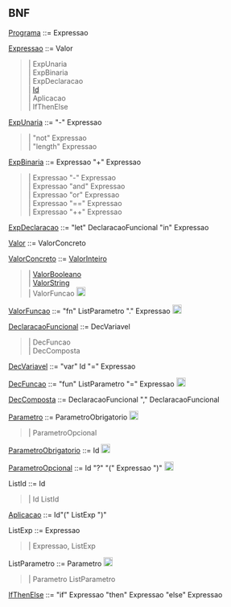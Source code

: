 ## BNF
[Programa](src/main/java/plp/lf1/Programa.java) ::= Expressao

[Expressao](src/main/java/plp/le1/expressoes/Expressao.java) ::= Valor <br />
>	| ExpUnaria <br />
>	| ExpBinaria <br />
>	| ExpDeclaracao <br />
>	| [Id](src/main/java/plp/le2/expressoes/Id.java) <br />
>	| Aplicacao <br />
>	| IfThenElse <br />

[ExpUnaria](src/main/java/plp/le1/expressoes/ExpUnaria.java) ::= "-" Expressao <br />
>	| "not" Expressao <br />
>	| "length" Expressao <br />

[ExpBinaria](src/main/java/plp/le1/expressoes/ExpBinaria.java) ::= Expressao "+" Expressao <br />
>	| Expressao "-" Expressao <br />
>	| Expressao "and" Expressao <br />
>	| Expressao "or" Expressao <br />
>	| Expressao "==" Expressao <br />
>	| Expressao "++" Expressao <br />

[ExpDeclaracao](src/main/java/plp/lf1/expressoes/ExpDeclaracao.java) ::= "let" DeclaracaoFuncional "in" Expressao

[Valor](src/main/java/plp/le1/expressoes/Valor.java) ::= ValorConcreto

[ValorConcreto](src/main/java/plp/le1/expressoes/ValorConcreto.java) ::= [ValorInteiro](src/main/java/plp/le1/expressoes/ValorInteiro.java) <br />
>	| [ValorBooleano](src/main/java/plp/le1/expressoes/ValorBooleano.java) <br />
>	| [ValorString](src/main/java/plp/le1/expressoes/ValorString.java) <br />
> | ValorFuncao	<img src="https://icones.pro/wp-content/uploads/2021/04/nouveau-symbole-vert.png" width="18" height="18"/>

[ValorFuncao](src/main/java/plp/le2/expressoes/ValorFuncao.java) ::= "fn" ListParametro "." Expressao <img src="https://icones.pro/wp-content/uploads/2021/04/nouveau-symbole-vert.png" width="18" height="18"/>

[DeclaracaoFuncional](src/main/java/plp/lf1/expressoes/DeclaracaoFuncional.java) ::= DecVariavel <br />
>	| DecFuncao <br />
>	| DecComposta

[DecVariavel](src/main/java/plp/lf1/expressoes/DecVariavel.java) ::= "var" Id "=" Expressao

[DecFuncao](src/main/java/plp/optparam/expressoes/DecFuncao.java) ::= "fun" ListParametro "=" Expressao <img src="https://icones.pro/wp-content/uploads/2021/04/nouveau-symbole-vert.png" width="18" height="18"/>

[DecComposta](src/main/java/plp/lf1/expressoes/DecComposta.java) ::= DeclaracaoFuncional "," DeclaracaoFuncional

[Parametro](src/main/java/plp/le1/expressoes/Parametro.java) ::= ParametroObrigatorio <img src="https://icones.pro/wp-content/uploads/2021/04/nouveau-symbole-vert.png" width="18" height="18"/> <br />
>	| ParametroOpcional

[ParametroObrigatorio](src/main/java/plp/le1/expressoes/ParametroObrigatorio.java) ::= Id <img src="https://icones.pro/wp-content/uploads/2021/04/nouveau-symbole-vert.png" width="18" height="18"/> 

[ParametroOpcional](src/main/java/plp/le1/expressoes/ParametroOpcional.java) ::= Id "?" "(" Expressao ")"	<img src="https://icones.pro/wp-content/uploads/2021/04/nouveau-symbole-vert.png" width="18" height="18"/>

ListId ::= Id <br />
>	| Id ListId

[Aplicacao](src/main/java/plp/optparam/expressoes/Aplicacao.java) ::= Id"(" ListExp ")"

ListExp ::= Expressao <br />
>	| Expressao, ListExp

ListParametro ::= Parametro	<img src="https://icones.pro/wp-content/uploads/2021/04/nouveau-symbole-vert.png" width="18" height="18"/> <br />
>	| Parametro ListParametro

[IfThenElse](src/main/java/plp/lf1/expressoes/IfThenElse.java) ::= "if" Expressao "then" Expressao "else" Expressao